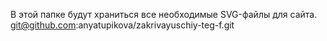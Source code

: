 В этой папке будут храниться все необходимые SVG-файлы для сайта.
git@github.com:anyatupikova/zakrivayuschiy-teg-f.git